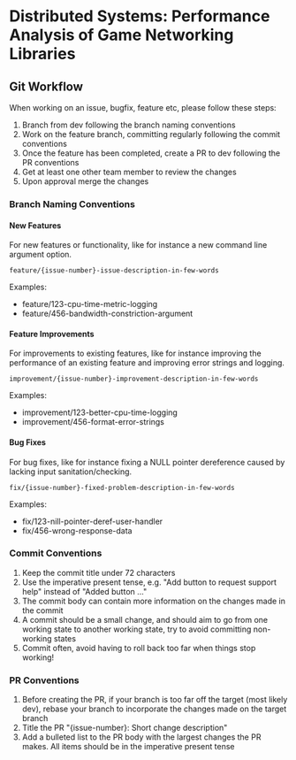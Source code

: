 # Distributed Systems: Performance Analysis of Game Networking Libraries

## Git Workflow
When working on an issue, bugfix, feature etc, please follow these steps:
1. Branch from dev following the branch naming conventions
2. Work on the feature branch, committing regularly following the commit conventions
3. Once the feature has been completed, create a PR to dev following the PR conventions
4. Get at least one other team member to review the changes
5. Upon approval merge the changes

### Branch Naming Conventions
#### New Features
For new features or functionality, like for instance a new command line argument option.

`feature/{issue-number}-issue-description-in-few-words`

Examples:
- feature/123-cpu-time-metric-logging
- feature/456-bandwidth-constriction-argument

#### Feature Improvements
For improvements to existing features, like for instance improving the performance of an existing feature and improving error strings and logging.

`improvement/{issue-number}-improvement-description-in-few-words`

Examples:
- improvement/123-better-cpu-time-logging
- improvement/456-format-error-strings

#### Bug Fixes
For bug fixes, like for instance fixing a NULL pointer dereference caused by lacking input sanitation/checking. 

`fix/{issue-number}-fixed-problem-description-in-few-words`

Examples:
- fix/123-nill-pointer-deref-user-handler
- fix/456-wrong-response-data

### Commit Conventions
1. Keep the commit title under 72 characters
2. Use the imperative present tense, e.g. "Add button to request support help" instead of "Added button ..."
3. The commit body can contain more information on the changes made in the commit
4. A commit should be a small change, and should aim to go from one working state to another working state, try to avoid committing non-working states
5. Commit often, avoid having to roll back too far when things stop working!

### PR Conventions
1. Before creating the PR, if your branch is too far off the target (most likely dev), rebase your branch to incorporate the changes made on the target branch
2. Title the PR "{issue-number}: Short change description"
3. Add a bulleted list to the PR body with the largest changes the PR makes. All items should be in the imperative present tense
